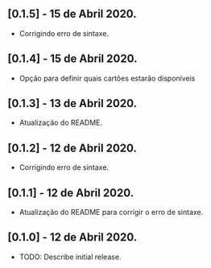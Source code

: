 ## [0.1.5] - 15 de Abril 2020.

* Corrigindo erro de sintaxe.

## [0.1.4] - 15 de Abril 2020.

* Opção para definir quais cartões estarão disponíveis

## [0.1.3] - 13 de Abril 2020.

* Atualização do README.

## [0.1.2] - 12 de Abril 2020.

* Corrigindo erro de sintaxe.

## [0.1.1] - 12 de Abril 2020.

* Atualização do README para corrigir o erro de sintaxe.

## [0.1.0] - 12 de Abril 2020.

* TODO: Describe initial release.

